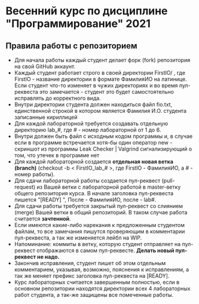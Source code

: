 # Весенний курс по дисциплине "Программирование" 2021

## Правила работы с репозиторием

- Для начала работы каждый студент делает форк (fork) репозитория на свой GitHub аккаунт.
- Каждый студент работает строго в своей директории FirstIO/ , где FirstIO - название директории в формате ФамилияИО на латинице. Если студент что-то изменяет в чужих директориях и во время пул-реквеста это замечается - студент это будет самостоятельно исправлять до корректного вида.
- Внутри директории студента должен находиться файл fio.txt, единственной строкой в котором является Фамилия И.О. студента записанные кириллицей
- Для каждой лабораторной требуется создавать отдельную директорию lab_#, где # - номер лабораторной от 1 до 6.
- Внутри должен быть файл с исходным кодом программы и, в случае если в программе встречается хотя-бы один оператор new - скриншот из программы Leak Checker | Valgrind сигнализирующий о том, что утечек в программе нет
- Для каждой лабораторной создается **отдельная новая ветка (branch)** (checkout -b < FirstIO\_lab_# >, где FirstIO - ФамилияИО, а # - номер работы).
- Для сдачи лабораторной работы создается пул-реквест (pull-request) из Вашей ветки с лабораторной работой в master-ветку общего репозитория курса. В начале заголовка пул-реквеста пишется "[READY] ", После - ФамилияИО, после - lab#.
- Для сдачи работы требуется закрытый пул-реквест со слиянием (merge) Вашей ветки в общий репозиторий. В таком случае работа считается **зачтенной**.
- Если имеются какие-либо нарекания к предложенным студентом файлам, то все замечания пишутся проверяющим в комментарии пул-реквеста, а так же изменяется лейбл на WIP.
- Напоминание: коммиты в ветку, которую студент отправляет на пул-реквест отображаются в самом пул-реквесте. **Делать новый пул-реквест не надо.**
- Закончив исправления, студент пишет об этом отдельным комментарием, указывая, возможно, пояснения к исправлениям, а так же меняет префикс заголовка пул-реквеста на [READY].
- Курс лабораторных считается завершенным полностью, если в основном репозитории находятся директории всех 4 лабораторных работ студента, а так-же защищены все помеченные работы.
